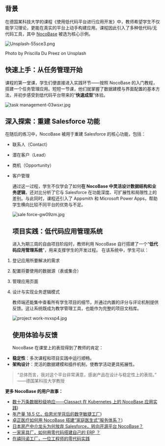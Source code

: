 ## 背景

在德国某科技大学的课程《使用低代码平台进行应用开发》中，教师希望学生不仅能学习理论，更能在真实的平台上动手构建应用。课程因此引入了多种低代码/无代码工具，其中 [NocoBase](http://www.nocobase.com/ "NocoBase") 被选为核心示例。

![Unsplash-55sce3.png](https://static-docs.nocobase.com/Unsplash-55sce3.png)

Photo by Priscilla Du Preez on Unsplash

## 快速上手：从任务管理开始

课程的第一堂课，学生们便直接进入实践环节——按照 NocoBase 的入门教程，搭建一个任务管理应用。短短一节课，他们就掌握了数据建模与界面配置的基本方法，并初步感受到低代码平台带来的“**快速成型**”体验。

![task management-03wsxr.jpg](https://static-docs.nocobase.com/task%20management-03wsxr.jpg)

## 深入探索：重建 Salesforce 功能

在随后的练习中，NocoBase 被用于重建 Salesforce 的核心功能，包括：

* 联系人（Contact）
* 潜在客户（Lead）
* 商机（Opportunity）
* 客户管理


  通过这一过程，学生不仅学会了如何**在 NocoBase 中灵活设计数据结构和业务逻辑**，还对比分析了它与 Salesforce 在功能深度、可扩展性和局限性上的差别。与此同时，课程还引入了 Appsmith 和 Microsoft Power Apps，帮助学生横向比较不同平台的优势与不足。

  ![sale force-gw09zm.jpg](https://static-docs.nocobase.com/sale%20force-gw09zm.jpg)

  ## 项目实践：低代码应用管理系统

  进入为期三周的自由项目阶段时，教师利用 NocoBase 自行搭建了一个“**低代码应用管理系统**”，用来支撑学生的开发过程。
  在该系统中，学生可以：

1. 登记应用所要解决的需求
2. 配置将要使用的数据源（表或集合）
3. 管理应用页面
4. 设计与实现业务逻辑模式


   教师端还能集中查看所有学生项目的细节，并通过内置的评分与评论机制提供反馈。这让系统既成为教学管理工具，也能作为完整的项目文档库。

   ![project work-nvxsp4.jpg](https://static-docs.nocobase.com/project%20work-nvxsp4.jpg)

   ## 使用体验与反馈

   NocoBase 在课堂上的表现得到了教师的肯定：

* **稳定性**：多次课程和项目实践中运行顺畅。
* **架构设计**：灵活的数据建模和插件机制，使教学活动更具拓展性。

> “总体而言，我对这个平台非常满意，感谢产品在设计与稳定性上的表现。”
> ——德国某科技大学教授

**更多 NocoBase 的用户故事：**

* [数十万条数据秒级响应——Classact 在 Kubernetes 上的 NocoBase 应用实践](https://www.nocobase.com/cn/blog/classact))
* [年产量 18.5 亿，伯恩光学背后的数字敏捷工厂](https://www.nocobase.com/cn/blog/bielcrystal))
* [卓正医疗如何用 NocoBase 搭建“家庭医生式”服务体系？](https://www.nocobase.com/cn/blog/distinct-healthcare))
* [日本房产中介龙头为何放弃 Salesforce，转向开源平台 NocoBase？](https://www.nocobase.com/cn/blog/century-21)
* [一家家具厂，如何用零代码搭建自己的 ERP ？](https://www.nocobase.com/cn/blog/olmon)
* [在禧玛诺工厂，一位工程师的零代码实践](https://www.nocobase.com/cn/blog/shimano)
